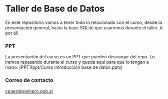# Taller de Base de Datos
En este repositorio vamos a tener todo lo relacionado con el curso, desde la presentación general, hasta la base SQLite que usaremos durante el taller. A por él!

### PPT
La presentación del curso es un PPT que pueden descargar del repo. Lo iremos repasando durante el curso y queda aquí para que lo tengan a mano. 
[PPT](ppt/Curso introducción base de datos.pptx)

### Correo de contacto
cpaez@siempro.gob.ar
